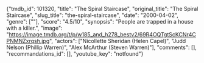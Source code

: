 {"tmdb_id": 101320, "title": "The Spiral Staircase", "original_title": "The Spiral Staircase", "slug_title": "the-spiral-staircase", "date": "2000-04-02", "genre": [""], "score": "4.5/10", "synopsis": "People are trapped in a house with a killer.", "image": "https://image.tmdb.org/t/p/w185_and_h278_bestv2/69R4OQTgtScKCNr4CPNMNZxrqsh.jpg", "actors": ["Nicollette Sheridan (Helen Capel)", "Judd Nelson (Phillip Warren)", "Alex McArthur (Steven Warren)"], "comments": [], "recommandations_id": [], "youtube_key": "notfound"}